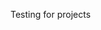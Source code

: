 <!-- 
.. title: Projects
.. slug: projects
.. date: 2015-06-13 01:11:39 UTC-04:00
.. tags: 
.. category: 
.. link: 
.. description: 
.. type: text
-->

Testing for projects
